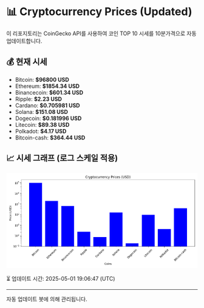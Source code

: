 
# 📊 Cryptocurrency Prices (Updated)

이 리포지토리는 CoinGecko API를 사용하여 코인 TOP 10 시세를 10분가격으로 자동 업데이트합니다.

## 💰 현재 시세
- Bitcoin: **$96800 USD**
- Ethereum: **$1854.34 USD**
- Binancecoin: **$601.34 USD**
- Ripple: **$2.23 USD**
- Cardano: **$0.705981 USD**
- Solana: **$151.08 USD**
- Dogecoin: **$0.181996 USD**
- Litecoin: **$89.38 USD**
- Polkadot: **$4.17 USD**
- Bitcoin-cash: **$364.44 USD**

## 📈 시세 그래프 (로그 스케일 적용)
![Crypto Prices](crypto_prices.png)

⏳ 업데이트 시간: 2025-05-01 19:06:47 (UTC)

---
자동 업데이트 봇에 의해 관리됩니다.
